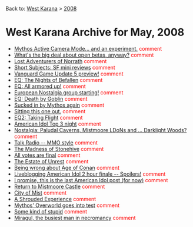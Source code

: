 Back to: [West Karana](/posts/westkarana.md) > [2008](/posts/2008/westkarana.md)
# West Karana Archive for May, 2008

* [Mythos Active Camera Mode... and an experiment.](1575.md) <span style="color:red;">comment</span>
* [What's the big deal about open betas, anyway?](1576.md) <span style="color:red;">comment</span>
* [Lost Adventurers of Norrath](1579.md) <span style="color:red;">comment</span>
* [Short Subjects: SF mini reviews](1580.md) <span style="color:red;">comment</span>
* [Vanguard Game Update 5 preview!](1581.md) <span style="color:red;">comment</span>
* [EQ: The Nights of Befallen](1584.md) <span style="color:red;">comment</span>
* [EQ: All armored up!](1586.md) <span style="color:red;">comment</span>
* [European Nostalgia group starting!](1588.md) <span style="color:red;">comment</span>
* [EQ: Death by Goblin](1590.md) <span style="color:red;">comment</span>
* [Sucked in by Mythos again](1594.md) <span style="color:red;">comment</span>
* [Sitting this one out.](1595.md) <span style="color:red;">comment</span>
* [EQ2: Taking Flight](1596.md) <span style="color:red;">comment</span>
* [American Idol Top 3 night](1597.md) <span style="color:red;">comment</span>
* [Nostalgia: Paludal Caverns, Mistmoore LDoNs and ... Darklight Woods?](1599.md) <span style="color:red;">comment</span>
* [Talk Radio -- MMO style](1603.md) <span style="color:red;">comment</span>
* [The Madness of Stonehive](1605.md) <span style="color:red;">comment</span>
* [All votes are final](1607.md) <span style="color:red;">comment</span>
* [The Estate of Unrest](1609.md) <span style="color:red;">comment</span>
* [Being wrong about Age of Conan](1610.md) <span style="color:red;">comment</span>
* [Liveblogging American Idol 2 hour finale -- Spoilers!](1611.md) <span style="color:red;">comment</span>
* [I promise, this is the last American Idol post (for now)](1612.md) <span style="color:red;">comment</span>
* [Return to Mistmoore Castle](1614.md) <span style="color:red;">comment</span>
* [City of Mist](1617.md) <span style="color:red;">comment</span>
* [A Shrouded Experience](1619.md) <span style="color:red;">comment</span>
* [Mythos' Overworld goes into test](1622.md) <span style="color:red;">comment</span>
* [Some kind of stupid](1623.md) <span style="color:red;">comment</span>
* [Miragul, the busiest man in necromancy](1625.md) <span style="color:red;">comment</span>
